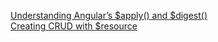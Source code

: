 [Understanding Angular’s $apply() and $digest()](http://www.sitepoint.com/understanding-angulars-apply-digest/)  
[Creating CRUD with $resource](http://www.sitepoint.com/creating-crud-app-minutes-angulars-resource/)
